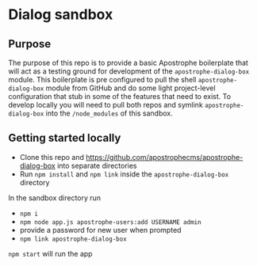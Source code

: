 # Dialog sandbox

## Purpose
The purpose of this repo is to provide a basic Apostrophe boilerplate that will act as a testing ground for development of the `apostrophe-dialog-box` module. This boilerplate is pre configured to pull the shell `apostrophe-dialog-box` module from GitHub and do some light project-level configuration that stub in some of the features that need to exist. To develop locally you will need to pull both repos and symlink `apostrophe-dialog-box` into the `/node_modules` of this sandbox.

## Getting started locally
- Clone this repo and https://github.com/apostrophecms/apostrophe-dialog-box into separate directories
- Run `npm install` and `npm link` inside the `apostrophe-dialog-box` directory

In the sandbox directory run
- `npm i`
- `npm node app.js apostrophe-users:add USERNAME admin`
- provide a password for new user when prompted
- `npm link apostrophe-dialog-box`

`npm start` will run the app
